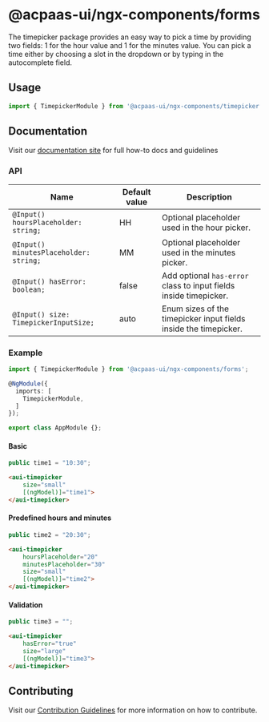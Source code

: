 # @acpaas-ui/ngx-components/forms

The timepicker package provides an easy way to pick a time by providing two fields: 1 for the hour value and 1 for the minutes value. You can pick a time either by choosing a slot in the dropdown or by typing in the autocomplete field.

## Usage

```typescript
import { TimepickerModule } from '@acpaas-ui/ngx-components/timepicker'`;
```

## Documentation

Visit our [documentation site](https://acpaas-ui.digipolis.be/) for full how-to docs and guidelines

### API

| Name         | Default value | Description |
| -----------  | ------ | -------------------------- |
| `@Input() hoursPlaceholder: string;` | HH | Optional placeholder used in the hour picker. |
| `@Input() minutesPlaceholder: string;` | MM | Optional placeholder used in the minutes picker. |
| `@Input() hasError: boolean;` | false | Add optional `has-error` class to input fields inside timepicker. |
| `@Input() size: TimepickerInputSize;` | auto | Enum sizes of the timepicker input fields inside the timepicker. |

### Example

```typescript
import { TimepickerModule } from '@acpaas-ui/ngx-components/forms';

@NgModule({
  imports: [
    TimepickerModule,
  ]
});

export class AppModule {};
```

#### Basic

```typescript
public time1 = "10:30";
```

```html
<aui-timepicker
	size="small"
	[(ngModel)]="time1">
</aui-timepicker>
```

#### Predefined hours and minutes

```typescript
public time2 = "20:30";
```

```html
<aui-timepicker
	hoursPlaceholder="20"
	minutesPlaceholder="30"
	size="small"
	[(ngModel)]="time2">
</aui-timepicker>
```

#### Validation

```typescript
public time3 = "";
```

```html
<aui-timepicker
	hasError="true"
	size="large"
	[(ngModel)]="time3">
</aui-timepicker>
```

## Contributing

Visit our [Contribution Guidelines](../../../../../CONTRIBUTING.md) for more information on how to contribute.
